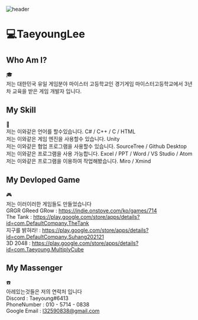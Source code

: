 ![header](https://capsule-render.vercel.app/api?type=slice&&color=FBF8BE&height=300&section=header&text=TaeyoungLee&fontSize=100&fontColor=234E70)
# :computer:TaeyoungLee
## Who Am I?
:mortar_board:<br>
저는 대한민국 유일 게임분야 마이스터 고등학교인 경기게임 마이스터고등학교에서 3년차 교육을 받은 게임 개발자 입니다.
## My Skill
:ledger:<br>
저는 이와같은 언어를 할수있습니다. C# / C++ / C / HTML<br>
저는 이와같은 게임 엔진을 사용할수 있습니다. Unity<br>
저는 이와같은 협업 프로그램을 사용할수 있습니다. SourceTree / Github Desktop<br>
저는 이와같은 프로그램을 사용 가능합니다. Excel / PPT / Word / VS Studio / Atom<br>
저는 이와같은 프로그램을 이용하여 작업해봤습니다. Miro / Xmind
## My Devloped Game
:video_game:<br>
저는 이러이러한 게임들도 만들었습니다<br>
GRGR GReed GRow : https://indie.onstove.com/ko/games/714<br>
The Tank : https://play.google.com/store/apps/details?id=com.DefaultCompany.TheTank<br>
지구를 밝혀라! : https://play.google.com/store/apps/details?id=com.DefaultCompany.Suhang202121<br>
3D 2048 : https://play.google.com/store/apps/details?id=com.Taeyoung.MultiplyCube<br>
## My Massenger
:telephone:<br>
아레있는것들은 저의 연락처 입니다<br>
Discord : Taeyoung#6413<br>
PhoneNumber : 010 - 5714 - 0838<br>
Google Email : l32590838@gmail.com
